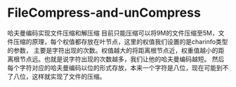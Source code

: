 # FileCompress-and-unCompress
哈夫曼编码实现文件压缩和解压缩
目前只能压缩可以将9M的文件压缩至5M，文件压缩的原理，每个权值都存放在叶节点，这里的权值我们设置的是charinfo类型的参数，
主要是字符出现的次数。权值越大的将距离根节点近，权重值越小的距离根节点远。也就是说字符出现的次数越多，我们让他的哈夫曼编码越短。
然后每个字符对应的哈夫曼编码以位的形式存放，本来一个字符是八位，现在可能到不了八位，这样就实现了文件的压缩。

